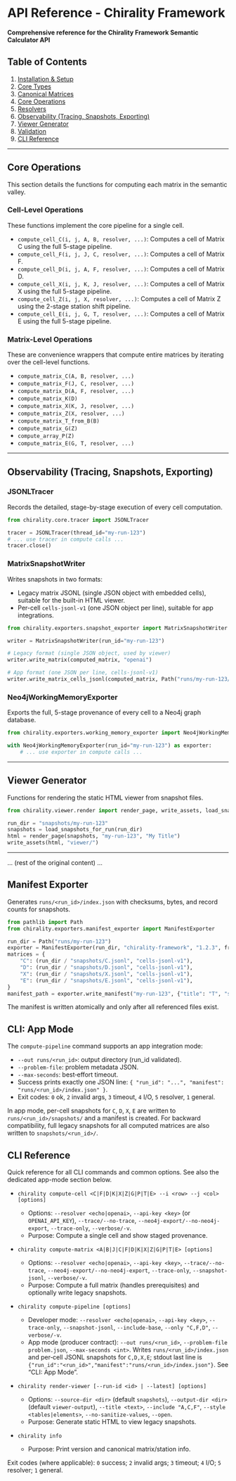 # API Reference - Chirality Framework

**Comprehensive reference for the Chirality Framework Semantic Calculator API**

## Table of Contents

1. [Installation & Setup](#installation--setup)
2. [Core Types](#core-types)
3. [Canonical Matrices](#canonical-matrices)
4. [Core Operations](#core-operations)
5. [Resolvers](#resolvers)
6. [Observability (Tracing, Snapshots, Exporting)](#observability)
7. [Viewer Generator](#viewer-generator)
8. [Validation](#validation)
9. [CLI Reference](#cli-reference)

---

## Core Operations

This section details the functions for computing each matrix in the semantic valley.

### Cell-Level Operations
These functions implement the core pipeline for a single cell.

- `compute_cell_C(i, j, A, B, resolver, ...)`: Computes a cell of Matrix C using the full 5-stage pipeline.
- `compute_cell_F(i, j, J, C, resolver, ...)`: Computes a cell of Matrix F.
- `compute_cell_D(i, j, A, F, resolver, ...)`: Computes a cell of Matrix D.
- `compute_cell_X(i, j, K, J, resolver, ...)`: Computes a cell of Matrix X using the full 5-stage pipeline.
- `compute_cell_Z(i, j, X, resolver, ...)`: Computes a cell of Matrix Z using the 2-stage station shift pipeline.
- `compute_cell_E(i, j, G, T, resolver, ...)`: Computes a cell of Matrix E using the full 5-stage pipeline.

### Matrix-Level Operations
These are convenience wrappers that compute entire matrices by iterating over the cell-level functions.

- `compute_matrix_C(A, B, resolver, ...)`
- `compute_matrix_F(J, C, resolver, ...)`
- `compute_matrix_D(A, F, resolver, ...)`
- `compute_matrix_K(D)`
- `compute_matrix_X(K, J, resolver, ...)`
- `compute_matrix_Z(X, resolver, ...)`
- `compute_matrix_T_from_B(B)`
- `compute_matrix_G(Z)`
- `compute_array_P(Z)`
- `compute_matrix_E(G, T, resolver, ...)`

---

## Observability (Tracing, Snapshots, Exporting)

### JSONLTracer
Records the detailed, stage-by-stage execution of every cell computation.

```python
from chirality.core.tracer import JSONLTracer

tracer = JSONLTracer(thread_id="my-run-123")
# ... use tracer in compute calls ...
tracer.close()
```

### MatrixSnapshotWriter
Writes snapshots in two formats:

- Legacy matrix JSONL (single JSON object with embedded cells), suitable for the built-in HTML viewer.
- Per-cell `cells-jsonl-v1` (one JSON object per line), suitable for app integrations.

```python
from chirality.exporters.snapshot_exporter import MatrixSnapshotWriter

writer = MatrixSnapshotWriter(run_id="my-run-123")

# Legacy format (single JSON object, used by viewer)
writer.write_matrix(computed_matrix, "openai")

# App format (one JSON per line, cells-jsonl-v1)
writer.write_matrix_cells_jsonl(computed_matrix, Path("runs/my-run-123/snapshots"), f"{computed_matrix.name}.jsonl")
```

### Neo4jWorkingMemoryExporter
Exports the full, 5-stage provenance of every cell to a Neo4j graph database.

```python
from chirality.exporters.working_memory_exporter import Neo4jWorkingMemoryExporter

with Neo4jWorkingMemoryExporter(run_id="my-run-123") as exporter:
    # ... use exporter in compute calls ...
```

---

## Viewer Generator

Functions for rendering the static HTML viewer from snapshot files.

```python
from chirality.viewer.render import render_page, write_assets, load_snapshots_for_run

run_dir = "snapshots/my-run-123"
snapshots = load_snapshots_for_run(run_dir)
html = render_page(snapshots, "my-run-123", "My Title")
write_assets(html, "viewer/")
```

---
... (rest of the original content) ...

## Manifest Exporter

Generates `runs/<run_id>/index.json` with checksums, bytes, and record counts for snapshots.

```python
from pathlib import Path
from chirality.exporters.manifest_exporter import ManifestExporter

run_dir = Path("runs/my-run-123")
exporter = ManifestExporter(run_dir, "chirality-framework", "1.2.3", framework_schema_version="1.0.0")
matrices = {
    "C": (run_dir / "snapshots/C.jsonl", "cells-jsonl-v1"),
    "D": (run_dir / "snapshots/D.jsonl", "cells-jsonl-v1"),
    "X": (run_dir / "snapshots/X.jsonl", "cells-jsonl-v1"),
    "E": (run_dir / "snapshots/E.jsonl", "cells-jsonl-v1"),
}
manifest_path = exporter.write_manifest("my-run-123", {"title": "T", "statement": "S"}, {"total_ms": 12345}, matrices)
```

The manifest is written atomically and only after all referenced files exist.

## CLI: App Mode

The `compute-pipeline` command supports an app integration mode:

- `--out runs/<run_id>`: output directory (run_id validated).
- `--problem-file`: problem metadata JSON.
- `--max-seconds`: best‑effort timeout.
- Success prints exactly one JSON line: `{ "run_id": "...", "manifest": "runs/<run_id>/index.json" }`.
- Exit codes: `0` ok, `2` invalid args, `3` timeout, `4` I/O, `5` resolver, `1` general.

In app mode, per-cell snapshots for `C`, `D`, `X`, `E` are written to `runs/<run_id>/snapshots/` and a manifest is created. For backward compatibility, full legacy snapshots for all computed matrices are also written to `snapshots/<run_id>/`.

## CLI Reference

Quick reference for all CLI commands and common options. See also the dedicated app-mode section below.

- `chirality compute-cell <C|F|D|K|X|Z|G|P|T|E> --i <row> --j <col> [options]`
  - Options: `--resolver <echo|openai>`, `--api-key <key>` (or `OPENAI_API_KEY`), `--trace/--no-trace`, `--neo4j-export/--no-neo4j-export`, `--trace-only`, `--verbose/-v`.
  - Purpose: Compute a single cell and show staged provenance.

- `chirality compute-matrix <A|B|J|C|F|D|K|X|Z|G|P|T|E> [options]`
  - Options: `--resolver <echo|openai>`, `--api-key <key>`, `--trace/--no-trace`, `--neo4j-export/--no-neo4j-export`, `--trace-only`, `--snapshot-jsonl`, `--verbose/-v`.
  - Purpose: Compute a full matrix (handles prerequisites) and optionally write legacy snapshots.

- `chirality compute-pipeline [options]`
  - Developer mode: `--resolver <echo|openai>`, `--api-key <key>`, `--trace-only`, `--snapshot-jsonl`, `--include-base`, `--only "C,F,D"`, `--verbose/-v`.
  - App mode (producer contract): `--out runs/<run_id>`, `--problem-file problem.json`, `--max-seconds <int>`. Writes `runs/<run_id>/index.json` and per‑cell JSONL snapshots for `C,D,X,E`; stdout last line is `{"run_id":"<run_id>","manifest":"runs/<run_id>/index.json"}`. See “CLI: App Mode”.

- `chirality render-viewer [--run-id <id> | --latest] [options]`
  - Options: `--source-dir <dir>` (default `snapshots`), `--output-dir <dir>` (default `viewer-output`), `--title <text>`, `--include "A,C,F"`, `--style <tables|elements>`, `--no-sanitize-values`, `--open`.
  - Purpose: Generate static HTML to view legacy snapshots.

- `chirality info`
  - Purpose: Print version and canonical matrix/station info.

Exit codes (where applicable): `0` success; `2` invalid args; `3` timeout; `4` I/O; `5` resolver; `1` general.
